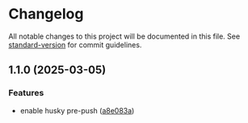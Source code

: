 # Changelog

All notable changes to this project will be documented in this file. See [standard-version](https://github.com/conventional-changelog/standard-version) for commit guidelines.

## 1.1.0 (2025-03-05)


### Features

* enable husky pre-push ([a8e083a](https://github.com/okarachidera/FastCache/commit/a8e083a5fd5eb750f475ea886f70b5396385074c))
